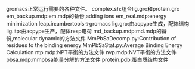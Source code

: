 gromacs正常运行需要的各种文件。 
complex.sh:组合lig.gro和protein.gro
em_backup.mdp:em.mdp的备份,adding ions
em_real.mdp:energy minimization
leap.in:ambertools->gromacs
lig.gro:由acpype生成，配体结构
lig.itp:由acpype生产，配体resp电荷
md_backup.mdp:md.mdp的备份,molecular dynamic的方法文件
MmPbSaDecomp.py:Contribution of residues to the binding energy MmPbSaStat.py:Average Binding Energy Calculation
ntp.mdp:NPT平衡的方法文件
nvp.mdp:NVT平衡的方法文件
pbsa.mdp:mmpbsa能量分解的方法文件
protein.pdb:蛋白质结构文件